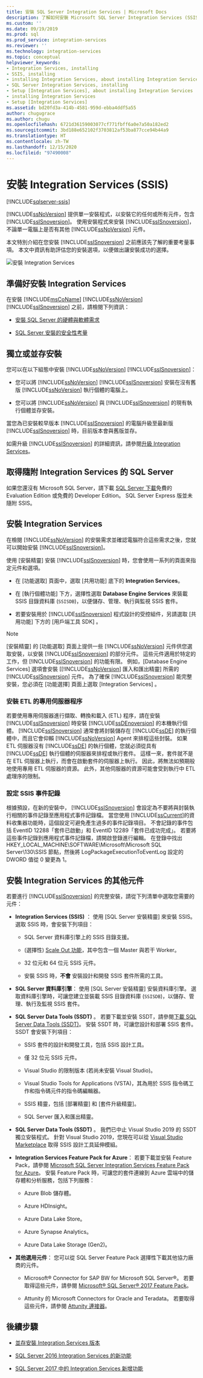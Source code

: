```yaml
---
title: 安裝 SQL Server Integration Services | Microsoft Docs
description: 了解如何安裝 Microsoft SQL Server Integration Services (SSIS)，以及如何取得適用於 SSIS 的其他下載
ms.custom: ''
ms.date: 09/19/2019
ms.prod: sql
ms.prod_service: integration-services
ms.reviewer: ''
ms.technology: integration-services
ms.topic: conceptual
helpviewer_keywords:
- Integration Services, installing
- SSIS, installing
- installing Integration Services, about installing Integration Services
- SQL Server Integration Services, installing
- Setup [Integration Services], about installing Integration Services
- installing Integration Services
- Setup [Integration Services]
ms.assetid: bd20fd3a-414b-4581-959d-ebba4ddf5a55
author: chugugrace
ms.author: chugu
ms.openlocfilehash: 6721d36159003077cf771fbff6a0e7a50a182ed2
ms.sourcegitcommit: 3bd188e652102f3703812af53ba877cce94b44a9
ms.translationtype: HT
ms.contentlocale: zh-TW
ms.lasthandoff: 12/15/2020
ms.locfileid: "97490008"
---
```

# <a name="install-integration-services-ssis"></a>安裝 Integration Services (SSIS)

[!INCLUDE[sqlserver-ssis](../../includes/applies-to-version/sqlserver-ssis.md)]

[!INCLUDE[ssNoVersion](../../includes/ssnoversion-md.md)] 提供單一安裝程式，以安裝它的任何或所有元件，包含 [!INCLUDE[ssISnoversion](../../includes/ssisnoversion-md.md)]。 使用安裝程式來安裝 [!INCLUDE[ssISnoversion](../../includes/ssisnoversion-md.md)]，不論單一電腦上是否有其他 [!INCLUDE[ssNoVersion](../../includes/ssnoversion-md.md)] 元件。

 本文特別介紹在您安裝 [!INCLUDE[ssISnoversion](../../includes/ssisnoversion-md.md)] 之前應該先了解的重要考量事項。 本文中資訊有助評估您的安裝選項，以便做出讓安裝成功的選擇。

![安裝 Integration Services](install-integration-services/install-integration-services-sql-setup.png)

## <a name="get-ready-to-install-integration-services"></a>準備好安裝 Integration Services

在安裝 [!INCLUDE[msCoName](../../includes/msconame-md.md)] [!INCLUDE[ssNoVersion](../../includes/ssnoversion-md.md)] [!INCLUDE[ssISnoversion](../../includes/ssisnoversion-md.md)] 之前，請檢閱下列資訊：

- [安裝 SQL Server 的硬體與軟體需求](../../sql-server/install/hardware-and-software-requirements-for-installing-sql-server.md)

- [SQL Server 安裝的安全性考量](../../sql-server/install/security-considerations-for-a-sql-server-installation.md)

## <a name="install-standalone-or-side-by-side"></a>獨立或並存安裝

您可以在以下組態中安裝 [!INCLUDE[ssNoVersion](../../includes/ssnoversion-md.md)] [!INCLUDE[ssISnoversion](../../includes/ssisnoversion-md.md)]：

- 您可以將 [!INCLUDE[ssNoVersion](../../includes/ssnoversion-md.md)] [!INCLUDE[ssISnoversion](../../includes/ssisnoversion-md.md)] 安裝在沒有舊版 [!INCLUDE[ssNoVersion](../../includes/ssnoversion-md.md)] 執行個體的電腦上。

- 您可以將 [!INCLUDE[ssNoVersion](../../includes/ssnoversion-md.md)] 與 [!INCLUDE[ssISnoversion](../../includes/ssisnoversion-md.md)] 的現有執行個體並存安裝。

當您為已安裝較早版本 [!INCLUDE[ssISnoversion](../../includes/ssisnoversion-md.md)] 的電腦升級至最新版 [!INCLUDE[ssISnoversion](../../includes/ssisnoversion-md.md)] 時，目前版本會與舊版並存。

如需升級 [!INCLUDE[ssISnoversion](../../includes/ssisnoversion-md.md)] 的詳細資訊，請參閱[升級 Integration Services](../../integration-services/install-windows/upgrade-integration-services.md)。

## <a name="get-sql-server-with-integration-services"></a>取得隨附 Integration Services 的 SQL Server

如果您還沒有 Microsoft SQL Server，請下載 [SQL Server 下載](https://www.microsoft.com/sql-server/sql-server-downloads)免費的 Evaluation Edition 或免費的 Developer Edition。 SQL Server Express 版並未隨附 SSIS。

## <a name="install-integration-services"></a>安裝 Integration Services

 在檢閱 [!INCLUDE[ssNoVersion](../../includes/ssnoversion-md.md)] 的安裝需求並確認電腦符合這些需求之後，您就可以開始安裝 [!INCLUDE[ssISnoversion](../../includes/ssisnoversion-md.md)]。

使用 [安裝精靈] 安裝 [!INCLUDE[ssISnoversion](../../includes/ssisnoversion-md.md)] 時，您會使用一系列的頁面來指定元件和選項。

- 在 [功能選取]  頁面中，選取 [共用功能]  底下的 **Integration Services**。

- 在 [執行個體功能]  下方，選擇性選取 **Database Engine Services** 來裝載 SSIS 目錄資料庫 (`SSISDB`)，以便儲存、管理、執行與監視 SSIS 套件。

- 若要安裝用於 [!INCLUDE[ssISnoversion](../../includes/ssisnoversion-md.md)] 程式設計的受控組件，另請選取 [共用功能]  下方的 [用戶端工具 SDK]  。

> [!NOTE]
> [安裝精靈] 的 [功能選取]  頁面上提供一些 [!INCLUDE[ssNoVersion](../../includes/ssnoversion-md.md)] 元件供您選取安裝，以安裝 [!INCLUDE[ssISnoversion](../../includes/ssisnoversion-md.md)] 的部分元件。 這些元件適用於特定的工作，但 [!INCLUDE[ssISnoversion](../../includes/ssisnoversion-md.md)] 的功能有限。 例如，[Database Engine Services]  選項會安裝 [[!INCLUDE[ssNoVersion](../../includes/ssnoversion-md.md)] 匯入和匯出精靈] 所需的 [!INCLUDE[ssISnoversion](../../includes/ssisnoversion-md.md)] 元件。 為了確保 [!INCLUDE[ssISnoversion](../../includes/ssisnoversion-md.md)] 能完整安裝，您必須在 [功能選擇]  頁面上選取 [Integration Services]  。

### <a name="installing-a-dedicated-server-for-etl-processes"></a>安裝 ETL 的專用伺服器程序

若要使用專用伺服器進行擷取、轉換和載入 (ETL) 程序，請在安裝 [!INCLUDE[ssISnoversion](../../includes/ssisnoversion-md.md)] 時安裝 [!INCLUDE[ssDEnoversion](../../includes/ssdenoversion-md.md)] 的本機執行個體。 [!INCLUDE[ssISnoversion](../../includes/ssisnoversion-md.md)] 通常會將封裝儲存在 [!INCLUDE[ssDE](../../includes/ssde-md.md)] 的執行個體中，而且它會仰賴 [!INCLUDE[ssNoVersion](../../includes/ssnoversion-md.md)] Agent 來排程這些封裝。 如果 ETL 伺服器沒有 [!INCLUDE[ssDE](../../includes/ssde-md.md)] 的執行個體，您就必須從具有 [!INCLUDE[ssDE](../../includes/ssde-md.md)] 執行個體的伺服器來排程或執行套件。 這樣一來，套件就不是在 ETL 伺服器上執行，而會在啟動套件的伺服器上執行。 因此，將無法如預期般地使用專用 ETL 伺服器的資源。 此外，其他伺服器的資源可能會受到執行中 ETL 處理序的限制。

### <a name="configuring-ssis-event-logging"></a>設定 SSIS 事件記錄

根據預設，在新的安裝中， [!INCLUDE[ssISnoversion](../../includes/ssisnoversion-md.md)] 會設定為不要將與封裝執行相關的事件記錄至應用程式事件記錄檔。 當您使用 [!INCLUDE[ssCurrent](../../includes/sscurrent-md.md)]的資料收集器功能時，這個設定可避免產生過多的事件記錄項目。 不會記錄的事件包括 EventID 12288「套件已啟動」和 EventID 12289「套件已成功完成」。 若要將這些事件記錄到應用程式事件記錄檔，請開啟登錄進行編輯。 在登錄中找出 HKEY_LOCAL_MACHINE\SOFTWARE\Microsoft\Microsoft SQL Server\130\SSIS 節點，然後將 LogPackageExecutionToEventLog 設定的 DWORD 值從 0 變更為 1。

## <a name="install-additional-components-for-integration-services"></a>安裝 Integration Services 的其他元件

若要進行 [!INCLUDE[ssISnoversion](../../includes/ssisnoversion-md.md)] 的完整安裝，請從下列清單中選取您需要的元件：

- **Integration Services (SSIS)** ： 使用 [SQL Server 安裝精靈] 來安裝 SSIS。 選取 SSIS 時，會安裝下列項目：

  - SQL Server 資料庫引擎上的 SSIS 目錄支援。

  - (選擇性) [Scale Out 功能](../scale-out/walkthrough-set-up-integration-services-scale-out.md)，其中包含一個 Master 與若干 Worker。

  - 32 位元和 64 位元 SSIS 元件。

  - 安裝 SSIS 時，**不會** 安裝設計和開發 SSIS 套件所需的工具。

- **SQL Server 資料庫引擎**： 使用 [SQL Server 安裝精靈] 安裝資料庫引擎。 選取資料庫引擎時，可讓您建立並裝載 SSIS 目錄資料庫 (`SSISDB`)，以儲存、管理、執行及監視 SSIS 套件。

- **SQL Server Data Tools (SSDT)** 。 若要下載並安裝 SSDT，請參閱[下載 SQL Server Data Tools (SSDT)](../../ssdt/download-sql-server-data-tools-ssdt.md)。 安裝 SSDT 時，可讓您設計和部署 SSIS 套件。 SSDT 會安裝下列項目：

  - SSIS 套件的設計和開發工具，包括 SSIS 設計工具。

  - 僅 32 位元 SSIS 元件。

  - Visual Studio 的限制版本 (若尚未安裝 Visual Studio)。

  - Visual Studio Tools for Applications (VSTA)，其為用於 SSIS 指令碼工作和指令碼元件的指令碼編輯器。

  - SSIS 精靈，包括 [部署精靈] 和 [套件升級精靈]。

  - SQL Server 匯入和匯出精靈。

- **SQL Server Data Tools (SSDT)** 。 我們已中止 Visual Studio 2019 的 SSDT 獨立安裝程式。 針對 Visual Studio 2019，您現在可以從 [Visual Studio Marketplace](https://marketplace.visualstudio.com/items?itemName=SSIS.SqlServerIntegrationServicesProjects&ssr=false#overview) 取得 SSIS 設計工具延伸模組。

- **Integration Services Feature Pack for Azure**： 若要下載並安裝 Feature Pack，請參閱 [Microsoft SQL Server Integration Services Feature Pack for Azure](../azure-feature-pack-for-integration-services-ssis.md)。 安裝 Feature Pack 時，可讓您的套件連線到 Azure 雲端中的儲存體和分析服務，包括下列服務：

  - Azure Blob 儲存體。

  - Azure HDInsight。

  - Azure Data Lake Store。

  - Azure Synapse Analytics。

  - Azure Data Lake Storage (Gen2)。

- **其他選用元件**： 您可以從 SQL Server Feature Pack 選擇性下載其他協力廠商的元件。

  - Microsoft® Connector for SAP BW for Microsoft SQL Server®。 若要取得這些元件，請參閱 [Microsoft® SQL Server® 2017 Feature Pack](https://www.microsoft.com/download/details.aspx?id=55992)。

  - Attunity 的 Microsoft Connectors for Oracle and Teradata。 若要取得這些元件，請參閱 [Attunity 連接器](../attunity-connectors.md)。

## <a name="next-steps"></a>後續步驟

- [並存安裝 Integration Services 版本](installing-integration-services-versions-side-by-side.md)

- [SQL Server 2016 Integration Services 的新功能](../what-s-new-in-integration-services-in-sql-server-2016.md)

- [SQL Server 2017 中的 Integration Services 新增功能](../what-s-new-in-integration-services-in-sql-server-2017.md)
